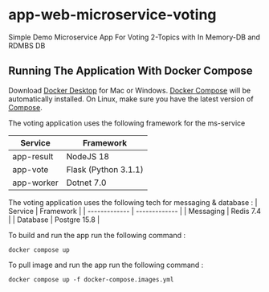 # app-web-microservice-voting
Simple Demo Microservice App For Voting 2-Topics with In Memory-DB and RDMBS DB

## Running The Application With Docker Compose

Download [Docker Desktop](https://www.docker.com/products/docker-desktop) for Mac or Windows. [Docker Compose](https://docs.docker.com/compose) will be automatically installed. On Linux, make sure you have the latest version of [Compose](https://docs.docker.com/compose/install/).



The voting application uses the following framework for the ms-service

| Service       | Framework     |
| ------------- | ------------- |
| app-result    | NodeJS 18     |
| app-vote      | Flask (Python 3.1.1)  |
| app-worker    | Dotnet 7.0    |


The voting application uses the following tech for messaging & database :
| Service       | Framework     |
| ------------- | ------------- |
| Messaging    | Redis 7.4    |
| Database     | Postgre 15.8  |

To build and run the app run the following command :

```shell
docker compose up
```


To pull image and run the app run the following command :

```shell
docker compose up -f docker-compose.images.yml
```
